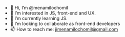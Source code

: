 - 👋 Hi, I’m @menamilochomil
- 👀 I’m interested in JS, front-end and UX.
- 🌱 I’m currently learning JS.
- 💞️ I’m looking to collaborate as front-end developers
- 📫 How to reach me: jimenamilochomil@gmail.com

<!---
menamilochomil/menamilochomil is a ✨ special ✨ repository because its `README.md` (this file) appears on your GitHub profile.
You can click the Preview link to take a look at your changes.
--->

